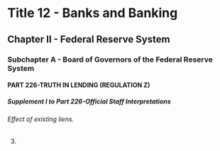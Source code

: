 
# Title 12 - Banks and Banking
## Chapter II - Federal Reserve System
### Subchapter A - Board of Governors of the Federal Reserve System
#### PART 226-TRUTH IN LENDING (REGULATION Z)
##### Supplement I to Part 226-Official Staff Interpretations
###### Effect of existing liens.

3.

